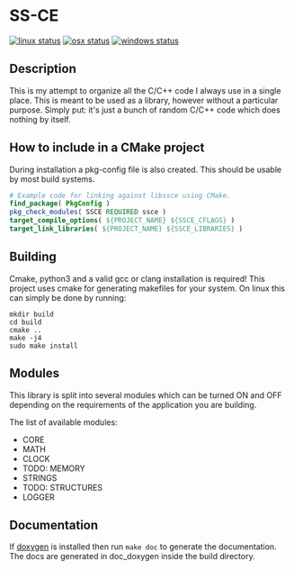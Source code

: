 # SS-CE

[![linux status](https://gitlab.com/Sima214/SS-CE/badges/master/pipeline.svg)](https://gitlab.com/Sima214/SS-CE/commits/master)
[![osx status](https://travis-ci.com/Sima214/SS-CE.svg?branch=master)](https://travis-ci.com/Sima214/SS-CE)
[![windows status](https://ci.appveyor.com/api/projects/status/github/Sima214/SS-CE?branch=master&svg=true)](https://ci.appveyor.com/project/Sima214/ss-ce)

## Description

This is my attempt to organize all the C/C++ code I always use in a single place. This is meant to be used as a library, however without a particular purpose. Simply put: it's just a bunch of random C/C++ code which does nothing by itself.

## How to include in a CMake project

During installation a pkg-config file is also created. This should be usable by most build systems.

```CMake
# Example code for linking against libssce using CMake.
find_package( PkgConfig )
pkg_check_modules( SSCE REQUIRED ssce )
target_compile_options( ${PROJECT_NAME} ${SSCE_CFLAGS} )
target_link_libraries( ${PROJECT_NAME} ${SSCE_LIBRARIES} )
```

## Building

Cmake, python3 and a valid gcc or clang installation is required!
This project uses cmake for generating makefiles for your system.
On linux this can simply be done by running:

```Shell
mkdir build
cd build
cmake ..
make -j4
sudo make install
```

## Modules

This library is split into several modules which can be turned ON and OFF depending on the requirements of the application you are building.

The list of available modules:

- CORE
- MATH
- CLOCK
- TODO: MEMORY
- STRINGS
- TODO: STRUCTURES
- LOGGER

## Documentation

If [doxygen](www.doxygen.org) is installed then run `make doc` to generate the documentation. The docs are generated in doc_doxygen inside the build directory.